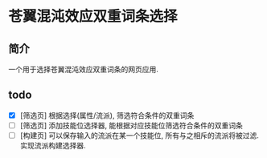 # 苍翼混沌效应双重词条选择

## 简介

一个用于选择苍翼混沌效应双重词条的网页应用.

## todo

- [x] \[筛选页\] 根据选择(属性/流派), 筛选符合条件的双重词条
- [ ] \[筛选页\] 添加技能位选择器, 能根据对应技能位筛选符合条件的双重词条
- [ ] \[构建页\] 可以保存输入的流派在某一个技能位, 所有与之相斥的流派将被过滤. 实现流派构建选择器. 
